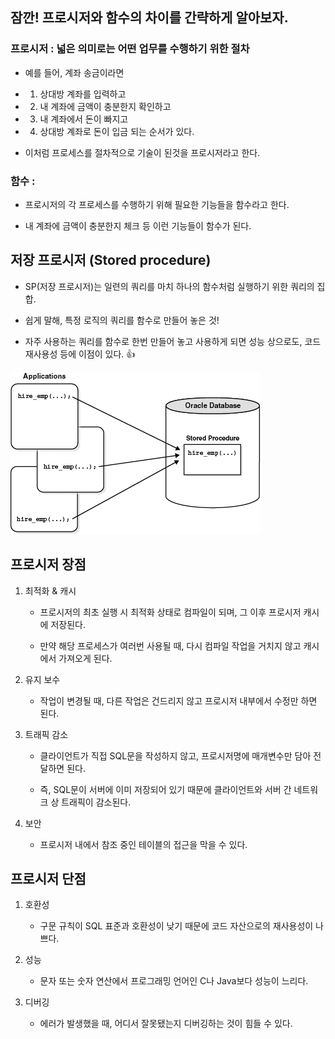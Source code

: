 ## 잠깐! 프로시저와 함수의 차이를 간략하게 알아보자.

### **프로시저** : 넓은 의미로는 어떤 업무를 수행하기 위한 절차

- 예를 들어, 계좌 송금이라면

- 1. 상대방 계좌를 입력하고

- 2. 내 계좌에 금액이 충분한지 확인하고

- 3. 내 계좌에서 돈이 빠지고

- 4. 상대방 계좌로 돈이 입금 되는 순서가 있다.

- 이처럼 프로세스를 절차적으로 기술이 된것을 프로시저라고 한다.

### **함수** :

- 프로시저의 각 프로세스를 수행하기 위해 필요한 기능들을 함수라고 한다.

- 내 계좌에 금액이 충분한지 체크 등 이런 기능들이 함수가 된다.

## 저장 프로시저 (Stored procedure)

- SP(저장 프로시저)는 일련의 쿼리를 마치 하나의 함수처럼 실행하기 위한 쿼리의 집합.

- 쉽게 말해, 특정 로직의 쿼리를 함수로 만들어 놓은 것!

- 자주 사용하는 쿼리를 함수로 한번 만들어 놓고 사용하게 되면 성능 상으로도, 코드 재사용성 등에 이점이 있다. 👍

![SP_img_1](imgsrc/image_1.png)

## 프로시저 장점

1. 최적화 & 캐시


    - 프로시저의 최초 실행 시 최적화 상태로 컴파일이 되며, 그 이후 프로시저 캐시에 저장된다.

    - 만약 해당 프로세스가 여러번 사용될 때, 다시 컴파일 작업을 거치지 않고 캐시에서 가져오게 된다.

2. 유지 보수


    - 작업이 변경될 때, 다른 작업은 건드리지 않고 프로시저 내부에서 수정만 하면 된다.

3. 트래픽 감소


    - 클라이언트가 직접 SQL문을 작성하지 않고, 프로시저명에 매개변수만 담아 전달하면 된다.

    - 즉, SQL문이 서버에 이미 저장되어 있기 때문에 클라이언트와 서버 간 네트워크 상 트래픽이 감소된다.

4. 보안


    - 프로시저 내에서 참조 중인 테이블의 접근을 막을 수 있다.

## 프로시저 단점

1. 호환성


    - 구문 규칙이 SQL 표준과 호환성이 낮기 때문에 코드 자산으로의 재사용성이 나쁘다.

2. 성능


    - 문자 또는 숫자 연산에서 프로그래밍 언어인 C나 Java보다 성능이 느리다.

3. 디버깅


    - 에러가 발생했을 때, 어디서 잘못됐는지 디버깅하는 것이 힘들 수 있다.
